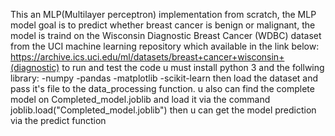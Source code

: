 This an MLP(Multilayer perceptron) implementation from scratch, the MLP model goal is to predict whether breast 
cancer is benign or 
malignant, the model is traind on the 
Wisconsin Diagnostic Breast Cancer (WDBC) dataset from the UCI machine learning repository which available in the link below:
https://archive.ics.uci.edu/ml/datasets/breast+cancer+wisconsin+(diagnostic)
to run and test the code u must install python 3 and the follwing library:
-numpy
-pandas
-matplotlib
-scikit-learn
then load the dataset and pass it's file to the data_processing function.
u also can find the complete model on Completed_model.joblib and load it via the command joblib.load("Completed_model.joblib") then u can get 
the model prediction via the predict function